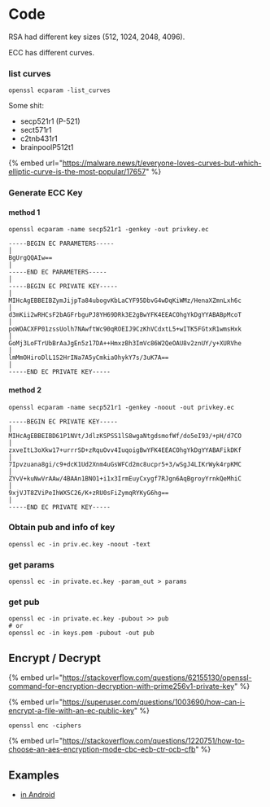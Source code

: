 # Code

RSA had different key sizes (512, 1024, 2048, 4096).&#x20;

ECC has different curves.

### list curves

```
openssl ecparam -list_curves
```

Some shit:

* secp521r1 (P-521)
* sect571r1
* c2tnb431r1
* brainpoolP512t1

{% embed url="https://malware.news/t/everyone-loves-curves-but-which-elliptic-curve-is-the-most-popular/17657" %}

### Generate ECC Key

#### method 1

```
openssl ecparam -name secp521r1 -genkey -out privkey.ec
```

```
-----BEGIN EC PARAMETERS-----                                                                 │
BgUrgQQAIw==                                                                                  │
-----END EC PARAMETERS-----                                                                   │
-----BEGIN EC PRIVATE KEY-----                                                                │
MIHcAgEBBEIBZymJijpTa84ubogvKbLaCYF95DbvG4wDqKiWMz/HenaXZmnLxh6c                              │
d3mKii2wRHCsF2bAGFrbguPJ8YH69DRk3E2gBwYFK4EEACOhgYkDgYYABABpMcoT                              │
poWOACXFP01zssUolh7NAwftWc90qROEIJ9CzKhVCdxtL5+wITK5FGtxR1wmsHxk                              │
GoMj3LoFTrUbBrAaJgEn5z17DA++HmxzBh3ImVc86W2QeOAU8v2znUY/y+XURVhe                              │
lmMmOHiroDlL1S2HrINa7A5yCmkiaOhykY7s/3uK7A==                                                  │
-----END EC PRIVATE KEY-----  
```

#### method 2

```
openssl ecparam -name secp521r1 -genkey -noout -out privkey.ec
```

```
-----BEGIN EC PRIVATE KEY-----                                                                │
MIHcAgEBBEIBD61P1NVt/JdlzKSPSS1lS8wgaNtgdsmofWf/do5eI93/+pH/d7CO                              │
zxveItL3oXkw17+urrrSD+zRquOvv4IuqoigBwYFK4EEACOhgYkDgYYABAFikDKf                              │
7Ipvzuana8gi/c9+dcK1Ud2Xnm4uGsWFCd2mc8ucpr5+3/wSgJ4LIKrWyk4rpKMC                              │
ZYvV+kuNwVrAAw/4BAAn1BNO1+i1x3IrmEuyCxygf7RJgn6AqBgroyYrnkQeMhiC                              │
9xjVJT8ZViPeIhWX5C26/K+zRU0sFiZymqRYKyG6hg==                                                  │
-----END EC PRIVATE KEY-----   
```

### Obtain pub and info of key

```
openssl ec -in priv.ec.key -noout -text
```

### get params

```
openssl ec -in private.ec.key -param_out > params
```

### get pub

```
openssl ec -in private.ec.key -pubout >> pub
# or
openssl ec -in keys.pem -pubout -out pub
```

## Encrypt / Decrypt

{% embed url="https://stackoverflow.com/questions/62155130/openssl-command-for-encryption-decryption-with-prime256v1-private-key" %}

{% embed url="https://superuser.com/questions/1003690/how-can-i-encrypt-a-file-with-an-ec-public-key" %}

```
openssl enc -ciphers
```

{% embed url="https://stackoverflow.com/questions/1220751/how-to-choose-an-aes-encryption-mode-cbc-ecb-ctr-ocb-cfb" %}

## Examples

* [in Android](../../dev/mobile-dev/android/encrypt-a-string.md)
